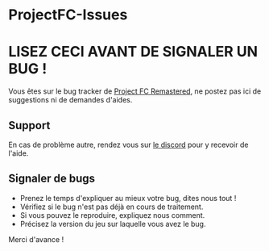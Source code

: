 # ProjectFC-Issues
# LISEZ CECI AVANT DE SIGNALER UN BUG !

Vous êtes sur le bug tracker de [Project FC Remastered](https://youtu.be/dQw4w9WgXcQ?si=g9RHpJexHWypEr29), ne postez pas ici de suggestions ni de demandes d'aides.

## Support
En cas de problème autre, rendez vous sur [le discord](https://discord.gg/UH24NJgdS2) pour y recevoir de l'aide.

## Signaler de bugs
* Prenez le temps d'expliquer au mieux votre bug, dites nous tout !
* Vérifiez si le bug n'est pas déjà en cours de traitement.
* Si vous pouvez le reproduire, expliquez nous comment.
* Précisez la version du jeu sur laquelle vous avez le bug.

Merci d'avance !
